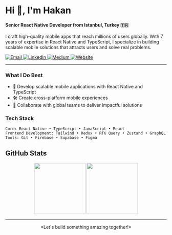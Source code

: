 # Hi 👋, I'm Hakan

#### Senior React Native Developer from Istanbul, Turkey 🇹🇷

I craft high-quality mobile apps that reach millions of users globally. With 7 years of expertise in React Native and TypeScript, I specialize in building scalable mobile solutions that attracts users and solve real problems.

<a href="mailto:cehakanakin@gmail.com">
  <img src="https://img.shields.io/badge/Email-D14836?style=flat&logo=gmail&logoColor=white" alt="Email" />
</a>
<a href="https://www.linkedin.com/in/cehakanakin/">
  <img src="https://img.shields.io/badge/LinkedIn-0077B5?style=flat&logo=linkedin&logoColor=white" alt="LinkedIn" />
</a>
<a href="https://medium.com/@cehakanakin">
  <img src="https://img.shields.io/badge/Medium-12100E?style=flat&logo=medium&logoColor=white" alt="Medium" />
</a>
<a href="https://hakanakin.dev">
  <img src="https://img.shields.io/badge/Website-4285F4?style=flat&logo=google-chrome&logoColor=white" alt="Website" />
</a>

---

### What I Do Best

- 📱 Develop scalable mobile applications with React Native and TypeScript
- 🛠 Create cross-platform mobile experiences
- 👥 Collaborate with global teams to deliver impactful solutions

### Tech Stack

```
Core: React Native • TypeScript • JavaScript • React
Frontend Development: Tailwind • Redux • RTK Query • Zustand • GraphQL
Tools: Git • Firebase • Supabase • Figma
```

## GitHub Stats
<div align="center">
  <img height="160em" src="https://github-readme-stats.vercel.app/api?username=hknakn&show_icons=true&hide_border=true&bg_color=ffffff&title_color=000000&icon_color=000000&text_color=000000"/>
  <img height="160em" src="https://github-readme-streak-stats.herokuapp.com/?user=hknakn&hide_border=true&background=ffffff&ring=000000&fire=000000&currStreakLabel=000000"/>
</div>

---
<div align="center">
*Let's build something amazing together!*
</div>

